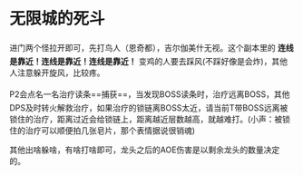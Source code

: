 # 无限城的死斗

进门两个怪拉开即可，先打鸟人（恩奇都），吉尔伽美什无视。这个副本里的<img class="no-zoom sm-icon" :src="$withBase('/images/jobs/tank.png')" height="20"><img class="no-zoom sm-icon" :src="$withBase('/images/jobs/healer.png')" height="20"><img class="no-zoom sm-icon" :src="$withBase('/images/jobs/dps.png')" height="20"> **连线是靠近！连线是靠近！连线是靠近！** <img class="no-zoom sm-icon" :src="$withBase('/images/jobs/tank.png')" height="20"><img class="no-zoom sm-icon" :src="$withBase('/images/jobs/healer.png')" height="20"><img class="no-zoom sm-icon" :src="$withBase('/images/jobs/dps.png')" height="20">变鸡的人要去踩风(不踩好像是会炸)，其他人注意躲开旋风，比较疼。

P2会点名一名治疗读条==捕获==，当发现BOSS读条时，<img class="no-zoom sm-icon" :src="$withBase('/images/jobs/healer.png')" height="20">治疗远离BOSS，其他<img class="no-zoom sm-icon" :src="$withBase('/images/jobs/dps.png')" height="20">DPS及时转火解救治疗，如果治疗的锁链离BOSS太近，请<img class="no-zoom sm-icon" :src="$withBase('/images/jobs/tank.png')" height="20">当前T带BOSS远离被锁住的治疗，距离过近会给锁链上<Status :id="406" name="受伤减轻" />，距离越近层数越高，就越难打。(小声：被锁住的治疗可以顺便拍几张皂片，那个表情据说很销魂)

其他出啥躲啥，有啥打啥即可，龙头之后的AOE伤害是以剩余龙头的数量决定的。